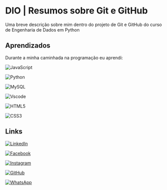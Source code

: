 
# DIO | Resumos sobre Git e GitHub

Uma breve descrição sobre mim dentro do projeto de Git e GitHub do curso de Engenharia de Dados em Python





## Aprendizados

Durante a minha caminhada na programação eu aprendi:

![JavaScript](https://img.shields.io/badge/JavaScript-F7DF1E?style=for-the-badge&logo=javascript&logoColor=black)

![Python](https://img.shields.io/badge/python-3670A0?style=for-the-badge&logo=python&logoColor=ffdd54)

![MySQL](https://img.shields.io/badge/MySQL-00000F?style=for-the-badge&logo=mysql&logoColor=white)

![Vscode](https://img.shields.io/badge/Vscode-007ACC?style=for-the-badge&logo=visual-studio-code&logoColor=white)

![HTML5](https://img.shields.io/badge/HTML5-E34F26?style=for-the-badge&logo=html5&logoColor=white)

![CSS3](https://img.shields.io/badge/CSS3-1572B6?style=for-the-badge&logo=css3&logoColor=white)

## Links

[![LinkedIn](https://img.shields.io/badge/LinkedIn-0077B5?style=for-the-badge&logo=linkedin&logoColor=white)](https://www.linkedin.com/in/ita185/)

[![Facebook](https://img.shields.io/badge/Facebook-1877F2?style=for-the-badge&logo=facebook&logoColor=white)](https://www.facebook.com/itafv/)

[![Instagram](https://img.shields.io/badge/-Instagram-%23E4405F?style=for-the-badge&logo=instagram&logoColor=white)](https://www.instagram.com/ita185/)

[![GitHub](https://img.shields.io/badge/GitHub-100000?style=for-the-badge&logo=github&logoColor=white)](https://github.com/ita185)

[![WhatsApp](https://img.shields.io/badge/WhatsApp-25D366?style=for-the-badge&logo=whatsapp&logoColor=white)](https://wa.me/55+11+952736130)
